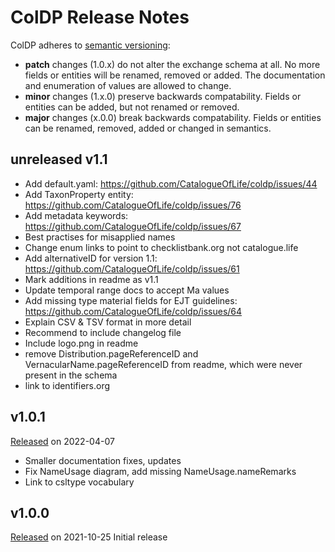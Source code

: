 # ColDP Release Notes

ColDP adheres to [semantic versioning](http://semver.org/):
 - **patch** changes (1.0.x) do not alter the exchange schema at all. No more fields or entities will be renamed, removed or added. The documentation and enumeration of values are allowed to change.
 - **minor** changes (1.x.0) preserve backwards compatability. Fields or entities can be added, but not renamed or removed.
 - **major** changes (x.0.0) break backwards compatability. Fields or entities can be renamed, removed, added or changed in semantics. 

## unreleased v1.1
 - Add default.yaml: https://github.com/CatalogueOfLife/coldp/issues/44
 - Add TaxonProperty entity: https://github.com/CatalogueOfLife/coldp/issues/76
 - Add metadata keywords: https://github.com/CatalogueOfLife/coldp/issues/67
 - Best practises for misapplied names
 - Change enum links to point to checklistbank.org not catalogue.life
 - Add alternativeID for version 1.1: https://github.com/CatalogueOfLife/coldp/issues/61
 - Mark additions in readme as v1.1
 - Update temporal range docs to accept Ma values
 - Add missing type material fields for EJT guidelines: https://github.com/CatalogueOfLife/coldp/issues/64
 - Explain CSV & TSV format in more detail
 - Recommend to include changelog file
 - Include logo.png in readme
 - remove Distribution.pageReferenceID and VernacularName.pageReferenceID from readme, which were never present in the schema
 - link to identifiers.org

## v1.0.1
[Released](https://github.com/CatalogueOfLife/coldp/releases/tag/v1.0.1) on 2022-04-07
 - Smaller documentation fixes, updates
 - Fix NameUsage diagram, add missing NameUsage.nameRemarks
 - Link to csltype vocabulary

## v1.0.0
[Released](https://github.com/CatalogueOfLife/coldp/releases/tag/v1.0.0) on 2021-10-25
Initial release
